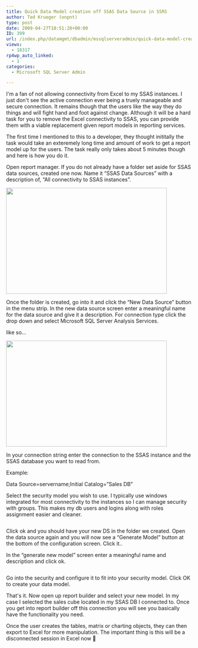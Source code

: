 ```yaml
---
title: Quick Data Model creation off SSAS Data Source in SSRS
author: Ted Krueger (onpnt)
type: post
date: 2009-04-27T10:51:28+00:00
ID: 399
url: /index.php/datamgmt/dbadmin/mssqlserveradmin/quick-data-model-creation-off-ssas-data/
views:
  - 18317
rp4wp_auto_linked:
  - 1
categories:
  - Microsoft SQL Server Admin

---
```

I'm a fan of not allowing connectivity from Excel to my SSAS instances. I just don't see the active connection ever being a truely manageable and secure connection. It remains though that the users like the way they do things and will fight hand and foot against change. Although it will be a hard task for you to remove the Excel connectivity to SSAS, you can provide them with a viable replacement given report models in reporting services.

The first time I mentioned to this to a developer, they thought inititally the task would take an exteremely long time and amount of work to get a report model up for the users. The task really only takes about 5 minutes though and here is how you do it.

Open report manager. If you do not already have a folder set aside for SSAS data sources, created one now. Name it “SSAS Data Sources” with a description of, “All connectivity to SSAS instances”. 

<div class="image_block">
  <img src="/wp-content/uploads/blogs/DataMgmt//model_1.gif" alt="" title="" width="436" height="287" />
</div>

Once the folder is created, go into it and click the “New Data Source” button in the menu strip. In the new data source screen enter a meaningful name for the data source and give it a description. For connection type click the drop down and select Microsoft SQL Server Analysis Services.

like so...

<div class="image_block">
  <img src="/wp-content/uploads/blogs/DataMgmt//model_2.gif" alt="" title="" width="436" height="287" />
</div>

In your connection string enter the connection to the SSAS instance and the SSAS database you want to read from.
  
Example:
  
Data Source=servername;Initial Catalog=”Sales DB”

Select the security model you wish to use. I typically use windows integrated for most connectivity to the instances so I can manage security with groups. This makes my db users and logins along with roles assignment easier and cleaner.

<div class="image_block">
  <img src="/wp-content/uploads/blogs/DataMgmt//model_3.gif" alt="" title="" />
</div>

Click ok and you should have your new DS in the folder we created. Open the data source again and you will now see a “Generate Model” button at the bottom of the configuration screen. Click it..

In the “generate new model” screen enter a meaningful name and description and click ok. 

<div class="image_block">
  <img src="/wp-content/uploads/blogs/DataMgmt//model_4.gif" alt="" title="" />
</div>

Go into the security and configure it to fit into your security model. Click OK to create your data model.

That's it. Now open up report builder and select your new model. In my case I selected the sales cube located in my SSAS DB I connected to. Once you get into report builder off this connection you will see you basically have the functionality you need. 

Once the user creates the tables, matrix or charting objects, they can then export to Excel for more manipulation. The important thing is this will be a disconnected session in Excel now 🙂